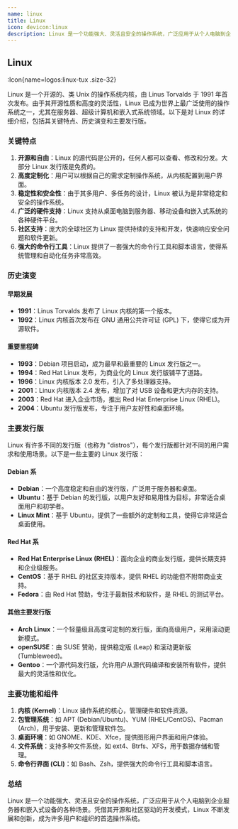```yaml
---
name: linux
title: Linux
icon: devicon:linux
description: Linux 是一个功能强大、灵活且安全的操作系统，广泛应用于从个人电脑到企业服务器和嵌入式设备的各种场景。凭借其开源和社区驱动的开发模式，Linux 不断发展和创新，成为许多用户和组织的首选操作系统。
---
```


## Linux

:Icon{name=logos:linux-tux .size-32}

Linux 是一个开源的、类 Unix 的操作系统内核，由 Linus Torvalds 于 1991 年首次发布。由于其开源性质和高度的灵活性，Linux 已成为世界上最广泛使用的操作系统之一，尤其在服务器、超级计算机和嵌入式系统领域。以下是对 Linux 的详细介绍，包括其关键特点、历史演变和主要发行版。

### 关键特点

1. **开源和自由**：Linux 的源代码是公开的，任何人都可以查看、修改和分发。大部分 Linux 发行版是免费的。
2. **高度定制化**：用户可以根据自己的需求定制操作系统，从内核配置到用户界面。
3. **稳定性和安全性**：由于其多用户、多任务的设计，Linux 被认为是非常稳定和安全的操作系统。
4. **广泛的硬件支持**：Linux 支持从桌面电脑到服务器、移动设备和嵌入式系统的各种硬件平台。
5. **社区支持**：庞大的全球社区为 Linux 提供持续的支持和开发，快速响应安全问题和软件更新。
6. **强大的命令行工具**：Linux 提供了一套强大的命令行工具和脚本语言，使得系统管理和自动化任务非常高效。

### 历史演变

#### 早期发展

- **1991**：Linus Torvalds 发布了 Linux 内核的第一个版本。
- **1992**：Linux 内核首次发布在 GNU 通用公共许可证 (GPL) 下，使得它成为开源软件。

#### 重要里程碑

- **1993**：Debian 项目启动，成为最早和最重要的 Linux 发行版之一。
- **1994**：Red Hat Linux 发布，为商业化的 Linux 发行版铺平了道路。
- **1996**：Linux 内核版本 2.0 发布，引入了多处理器支持。
- **2001**：Linux 内核版本 2.4 发布，增加了对 USB 设备和更大内存的支持。
- **2003**：Red Hat 进入企业市场，推出 Red Hat Enterprise Linux (RHEL)。
- **2004**：Ubuntu 发行版发布，专注于用户友好性和桌面环境。

### 主要发行版

Linux 有许多不同的发行版（也称为 "distros"），每个发行版都针对不同的用户需求和使用场景。以下是一些主要的 Linux 发行版：

#### Debian 系

- **Debian**：一个高度稳定和自由的发行版，广泛用于服务器和桌面。
- **Ubuntu**：基于 Debian 的发行版，以用户友好和易用性为目标，非常适合桌面用户和初学者。
- **Linux Mint**：基于 Ubuntu，提供了一些额外的定制和工具，使得它非常适合桌面使用。

#### Red Hat 系

- **Red Hat Enterprise Linux (RHEL)**：面向企业的商业发行版，提供长期支持和企业级服务。
- **CentOS**：基于 RHEL 的社区支持版本，提供 RHEL 的功能但不附带商业支持。
- **Fedora**：由 Red Hat 赞助，专注于最新技术和软件，是 RHEL 的测试平台。

#### 其他主要发行版

- **Arch Linux**：一个轻量级且高度可定制的发行版，面向高级用户，采用滚动更新模式。
- **openSUSE**：由 SUSE 赞助，提供稳定版 (Leap) 和滚动更新版 (Tumbleweed)。
- **Gentoo**：一个源代码发行版，允许用户从源代码编译和安装所有软件，提供最大的灵活性和优化。

### 主要功能和组件

1. **内核 (Kernel)**：Linux 操作系统的核心，管理硬件和软件资源。
2. **包管理系统**：如 APT (Debian/Ubuntu)、YUM (RHEL/CentOS)、Pacman (Arch)，用于安装、更新和管理软件包。
3. **桌面环境**：如 GNOME、KDE、Xfce，提供图形用户界面和用户体验。
4. **文件系统**：支持多种文件系统，如 ext4、Btrfs、XFS，用于数据存储和管理。
5. **命令行界面 (CLI)**：如 Bash、Zsh，提供强大的命令行工具和脚本语言。

### 总结

Linux 是一个功能强大、灵活且安全的操作系统，广泛应用于从个人电脑到企业服务器和嵌入式设备的各种场景。凭借其开源和社区驱动的开发模式，Linux 不断发展和创新，成为许多用户和组织的首选操作系统。
